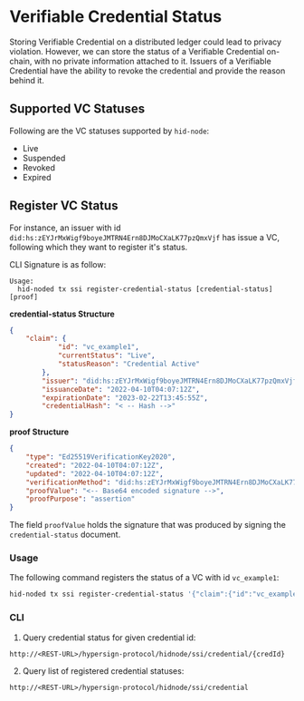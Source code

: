 # Verifiable Credential Status

Storing Verifiable Credential on a distributed ledger could lead to privacy violation. However, we can store the status of a Verifiable Credential on-chain, with no private information attached to it. Issuers of a Verifiable Credential have the ability to revoke the credential and provide the reason behind it.

## Supported VC Statuses

Following are the VC statuses supported by `hid-node`:

- Live
-	Suspended
-	Revoked
-	Expired

## Register VC Status

For instance, an issuer with id `did:hs:zEYJrMxWigf9boyeJMTRN4Ern8DJMoCXaLK77pzQmxVjf` has issue a VC, following which they want to register it's status.

CLI Signature is as follow:

```
Usage:
  hid-noded tx ssi register-credential-status [credential-status] [proof]
```

**credential-status Structure**

```json
{
    "claim": {
            "id": "vc_example1",
            "currentStatus": "Live",
            "statusReason": "Credential Active"
        },
        "issuer": "did:hs:zEYJrMxWigf9boyeJMTRN4Ern8DJMoCXaLK77pzQmxVjf",
        "issuanceDate": "2022-04-10T04:07:12Z",
        "expirationDate": "2023-02-22T13:45:55Z",
        "credentialHash": "< -- Hash -->"
}
```

**proof Structure**

```json
{
    "type": "Ed25519VerificationKey2020",
    "created": "2022-04-10T04:07:12Z",
    "updated": "2022-04-10T04:07:12Z",
    "verificationMethod": "did:hs:zEYJrMxWigf9boyeJMTRN4Ern8DJMoCXaLK77pzQmxVjf#key-1",
    "proofValue": "<-- Base64 encoded signature -->",
    "proofPurpose": "assertion"
}
```

The field `proofValue` holds the signature that was produced by signing the `credential-status` document. 

### Usage

The following command registers the status of a VC with id `vc_example1`:

```sh
hid-noded tx ssi register-credential-status '{"claim":{"id":"vc_example1","currentStatus":"Live","statusReason":"Credential Active"},"issuer":"did:hs:zEYJrMxWigf9boyeJMTRN4Ern8DJMoCXaLK77pzQmxVjf","issuanceDate":"2022-04-10T04:07:12Z","expirationDate":"2023-02-22T13:45:55Z","credentialHash":"< -- Hash -->"}' '{"type":"Ed25519VerificationKey2020","created":"2022-04-10T04:07:12Z","updated":"2022-04-10T04:07:12Z","verificationMethod":"did:hs:zEYJrMxWigf9boyeJMTRN4Ern8DJMoCXaLK77pzQmxVjf#key-1","proofValue":"<-- Base64 encoded signature -->","proofPurpose":"assertion"}' --from <hid-account>
```

### CLI

1. Query credential status for given credential id:

```
http://<REST-URL>/hypersign-protocol/hidnode/ssi/credential/{credId}
```

2. Query list of registered credential statuses:

```
http://<REST-URL>/hypersign-protocol/hidnode/ssi/credential
```